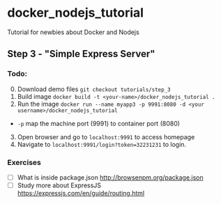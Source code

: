 # docker_nodejs_tutorial
Tutorial for newbies about Docker and Nodejs

## Step 3 - "Simple Express Server"

### Todo:

0. Download demo files ``git checkout tutorials/step_3``
1. Build image ``docker build -t <your-name>/docker_nodejs_tutorial .``
2. Run the image ``docker run --name myapp3 -p 9991:8080 -d <your username>/docker_nodejs_tutorial``
  - ``-p`` map the machine port (9991) to container port (8080)
3. Open browser and go to ``localhost:9991`` to access homepage
4. Navigate to ``localhost:9991/login?token=32231231`` to login.

### Exercises

- [ ] What is inside package.json http://browsenpm.org/package.json
- [ ] Study more about ExpressJS https://expressjs.com/en/guide/routing.html
